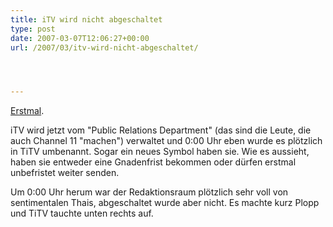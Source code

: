 ```yaml
---
title: iTV wird nicht abgeschaltet
type: post
date: 2007-03-07T12:06:27+00:00
url: /2007/03/itv-wird-nicht-abgeschaltet/




---
```

[Erstmal][1].

iTV wird jetzt vom "Public Relations Department" (das sind die Leute, die auch Channel 11 "machen") verwaltet und 0:00 Uhr eben wurde es plötzlich in TiTV umbenannt. Sogar ein neues Symbol haben sie. Wie es aussieht, haben sie entweder eine Gnadenfrist bekommen oder dürfen erstmal unbefristet weiter senden.

Um 0:00 Uhr herum war der Redaktionsraum plötzlich sehr voll von sentimentalen Thais, abgeschaltet wurde aber nicht. Es machte kurz Plopp und TiTV tauchte unten rechts auf.

 [1]: http://www.nationmultimedia.com/2007/03/08/headlines/headlines_30028790.php
